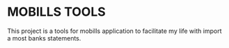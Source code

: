 # MOBILLS TOOLS

This project is a tools for mobills application to facilitate my life with import a most banks statements.
